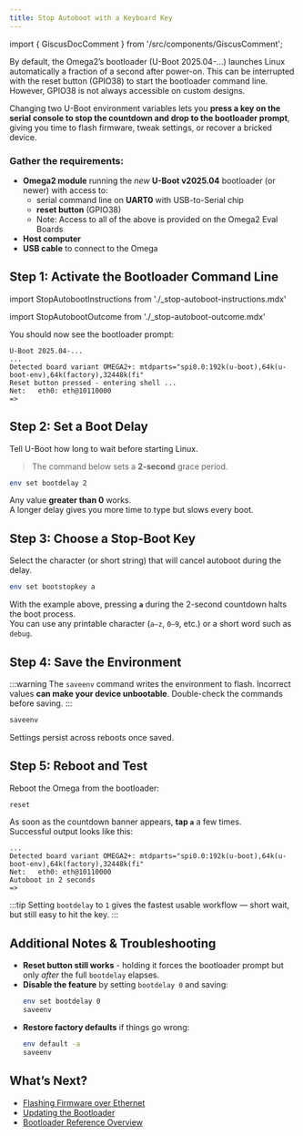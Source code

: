 ```yaml
---
title: Stop Autoboot with a Keyboard Key
---
```


import { GiscusDocComment } from '/src/components/GiscusComment';

By default, the Omega2’s bootloader (U-Boot 2025.04-…) launches Linux automatically a fraction of a second after power-on. This can be interrupted with the reset button (GPIO38) to start the bootloader command line. However, GPIO38 is not always accessible on custom designs.

Changing two U-Boot environment variables lets you **press a key on the serial console to stop the countdown and drop to the bootloader prompt**, giving you time to flash firmware, tweak settings, or recover a bricked device.

### Gather the requirements:

- **Omega2 module** running the *new* **U-Boot v2025.04** bootloader (or newer) with access to:
  - serial command line on **UART0** with USB-to-Serial chip
  - **reset button** (GPIO38)
  - Note: Access to all of the above is provided on the Omega2 Eval Boards
- **Host computer**
- **USB cable** to connect to the Omega



## Step 1: Activate the Bootloader Command Line

import StopAutobootInstructions from './_stop-autoboot-instructions.mdx'

<StopAutobootInstructions/>

import StopAutobootOutcome from './_stop-autoboot-outcome.mdx'

<StopAutobootOutcome/>

You should now see the bootloader prompt:

```
U-Boot 2025.04-...
...
Detected board variant OMEGA2+: mtdparts="spi0.0:192k(u-boot),64k(u-boot-env),64k(factory),32448k(fi"
Reset button pressed - entering shell ...
Net:   eth0: eth@10110000
=> 
```

## Step 2: Set a Boot Delay

Tell U-Boot how long to wait before starting Linux.

> The command below sets a **2-second** grace period.

```bash
env set bootdelay 2
```

Any value **greater than 0** works.  
A longer delay gives you more time to type but slows every boot.

## Step 3: Choose a Stop-Boot Key

Select the character (or short string) that will cancel autoboot during the delay.

```bash
env set bootstopkey a
```

With the example above, pressing **`a`** during the 2-second countdown halts the boot process.  
You can use any printable character (`a–z`, `0–9`, etc.) or a short word such as `debug`.

## Step 4: Save the Environment

:::warning
The `saveenv` command writes the environment to flash. Incorrect values **can make your device unbootable**. Double-check the commands before saving.
:::

```bash
saveenv
```

Settings persist across reboots once saved.

## Step 5: Reboot and Test

Reboot the Omega from the bootloader:

```bash
reset
```

As soon as the countdown banner appears, **tap `a`** a few times.  
Successful output looks like this:

```
...
Detected board variant OMEGA2+: mtdparts="spi0.0:192k(u-boot),64k(u-boot-env),64k(factory),32448k(fi"
Net:   eth0: eth@10110000
Autoboot in 2 seconds
=>
```

:::tip
Setting `bootdelay` to `1` gives the fastest usable workflow — short wait, but still easy to hit the key.
:::

## Additional Notes & Troubleshooting

* **Reset button still works** - holding it forces the bootloader prompt but only *after* the full `bootdelay` elapses.  
* **Disable the feature** by setting `bootdelay 0` and saving:  
  ```bash
  env set bootdelay 0
  saveenv
  ```  
* **Restore factory defaults** if things go wrong:  
  ```bash
  env default -a
  saveenv
  ```

## What’s Next?

* [Flashing Firmware over Ethernet](/bootloader/flashing-firmware-over-ethernet)  
* [Updating the Bootloader](/bootloader/upgrading-old-bootloader)  
* [Bootloader Reference Overview](/bootloader/overview)

<GiscusDocComment />

